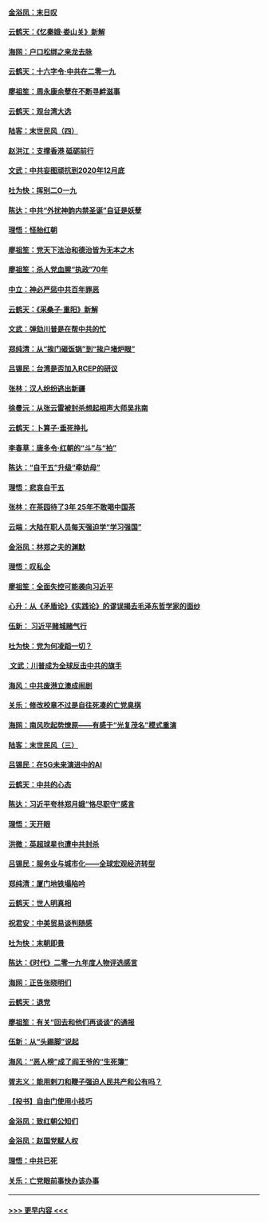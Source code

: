 #### [金浴凤：末日叹](../pages/nsc993/n11752359.md?t=12292055) 
#### [云鹤天：《忆秦娥‧娄山关》新解](../pages/nsc993/n11752348.md?t=12292055) 
#### [海网：户口松绑之来龙去脉](../pages/nsc993/n11752328.md?t=12292055) 
#### [云鹤天：十六字令‧中共在二零一九](../pages/nsc993/n11752305.md?t=12292055) 
#### [廖祖笙：周永康余孽在不断寻衅滋事](../pages/nsc993/n11751013.md?t=12292055) 
#### [云鹤天：观台湾大选](../pages/nsc993/n11751007.md?t=12292055) 
#### [陆客：末世民风（四）](../pages/nsc993/n11749203.md?t=12292055) 
#### [赵洪江：支撑香港 砥砺前行](../pages/nsc993/n11748482.md?t=12292055) 
#### [文武：中共妄图顽抗到2020年12月底](../pages/nsc993/n11748446.md?t=12292055) 
#### [吐为快：挥别二O一九](../pages/nsc993/n11748411.md?t=12292055) 
#### [陈达：中共“外扰神韵内禁圣诞”自证是妖孽](../pages/nsc993/n11748226.md?t=12292055) 
#### [理悟：怪胎红朝](../pages/nsc993/n11748206.md?t=12292055) 
#### [廖祖笙：党天下法治和德治皆为无本之木](../pages/nsc993/n11748135.md?t=12292055) 
#### [廖祖笙：杀人党血腥“执政”70年](../pages/nsc993/n11745144.md?t=12292055) 
#### [中立：神必严惩中共百年罪恶](../pages/nsc993/n11744970.md?t=12292055) 
#### [云鹤天：《采桑子‧重阳》新解](../pages/nsc993/n11744948.md?t=12292055) 
#### [文武：弹劾川普是在帮中共的忙](../pages/nsc993/n11744758.md?t=12292055) 
#### [郑纯清：从“挨门砸饭锅”到“挨户堵炉眼”](../pages/nsc993/n11744745.md?t=12292055) 
#### [吕锡民：台湾是否加入RCEP的研议](../pages/nsc993/n11744701.md?t=12292055) 
#### [张林：汉人纷纷逃出新疆](../pages/nsc993/n11743530.md?t=12292055) 
#### [徐曼沅：从张云雷被封杀想起相声大师吴兆南](../pages/nsc993/n11741816.md?t=12292055) 
#### [云鹤天：卜算子‧垂死挣扎](../pages/nsc993/n11739956.md?t=12292055) 
#### [李春草：唐多令‧红朝的“斗”与“拍”](../pages/nsc993/n11739830.md?t=12292055) 
#### [陈达：“自干五”升级“牵妨母”](../pages/nsc993/n11739724.md?t=12292055) 
#### [理悟：悲哀自干五](../pages/nsc993/n11739547.md?t=12292055) 
#### [张林：在茶园待了3年 25年不敢喝中国茶](../pages/nsc993/n11739240.md?t=12292055) 
#### [云端：大陆在职人员每天强迫学“学习强国”](../pages/nsc993/n11738735.md?t=12292055) 
#### [金浴凤：林郑之夫的渊默](../pages/nsc993/n11737735.md?t=12292055) 
#### [理悟：叹私企](../pages/nsc993/n11737715.md?t=12292055) 
#### [廖祖笙：全面失控可能袭向习近平](../pages/nsc993/n11737704.md?t=12292055) 
#### [心升：从《矛盾论》《实践论》的谬误揭去毛泽东哲学家的面纱](../pages/nsc993/n11736962.md?t=12292055) 
#### [伍新： 习近平赌城赌气行](../pages/nsc993/n11736929.md?t=12292055) 
#### [吐为快：党为何凌蹈一切？](../pages/nsc993/n11736915.md?t=12292055) 
#### [ 文武：川普成为全球反击中共的旗手](../pages/nsc993/n11736882.md?t=12292055) 
#### [海风：中共废港立澳成闹剧](../pages/nsc993/n11735857.md?t=12292055) 
#### [关乐：修改校章不过是自往死凑的亡党臭棋](../pages/nsc993/n11735097.md?t=12292055) 
#### [海网：南风吹起势燎原——有感于“光复茂名”模式重演](../pages/nsc993/n11732308.md?t=12292055) 
#### [陆客：末世民风（三）](../pages/nsc993/n11732211.md?t=12292055) 
#### [吕锡民：在5G未来演进中的AI](../pages/nsc993/n11730010.md?t=12292055) 
#### [云鹤天：中共的心态](../pages/nsc993/n11729906.md?t=12292055) 
#### [陈达：习近平夸林郑月娥“恪尽职守”感言](../pages/nsc993/n11729881.md?t=12292055) 
#### [理悟：天开眼](../pages/nsc993/n11729699.md?t=12292055) 
#### [洪微：英超球星也遭中共封杀](../pages/nsc993/n11727243.md?t=12292055) 
#### [吕锡民：服务业与城市化——全球宏观经济转型](../pages/nsc993/n11725845.md?t=12292055) 
#### [郑纯清：厦门地铁塌陷吟](../pages/nsc993/n11725813.md?t=12292055) 
#### [云鹤天：世人明真相](../pages/nsc993/n11725621.md?t=12292055) 
#### [祝君安：中美贸易谈判随感](../pages/nsc993/n11725609.md?t=12292055) 
#### [吐为快：末朝即景](../pages/nsc993/n11723365.md?t=12292055) 
#### [陈达：《时代》二零一九年度人物评选感言](../pages/nsc993/n11723337.md?t=12292055) 
#### [海网：正告张晓明们](../pages/nsc993/n11723228.md?t=12292055) 
#### [云鹤天：退党](../pages/nsc993/n11723056.md?t=12292055) 
#### [廖祖笙：有关“回去和他们再谈谈”的通报](../pages/nsc993/n11722442.md?t=12292055) 
#### [伍新：从“头踢脚”说起](../pages/nsc993/n11722429.md?t=12292055) 
#### [海风：“恶人榜”成了阎王爷的“生死簿”](../pages/nsc993/n11722272.md?t=12292055) 
#### [胥志义：能用剌刀和鞭子强迫人民共产和公有吗？](../pages/nsc993/n11720569.md?t=12292055) 
#### [【投书】自由门使用小技巧](../pages/nsc993/n11720180.md?t=12292055) 
#### [金浴凤：致红朝公知们](../pages/nsc993/n11720563.md?t=12292055) 
#### [金浴凤：赵国党赋人权](../pages/nsc993/n11720533.md?t=12292055) 
#### [理悟：中共已死](../pages/nsc993/n11720233.md?t=12292055) 
#### [关乐：亡党眼前事快办该办事](../pages/nsc993/n11719160.md?t=12292055) 

----
#### [ >>> 更早内容 <<< ](../indexes/nsc993-earlier.md)

